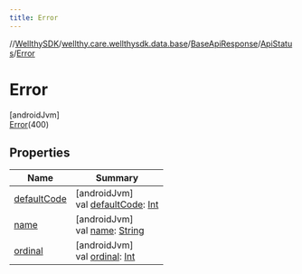 ```yaml
---
title: Error
---
```

//[WellthySDK](../../../../../index.html)/[wellthy.care.wellthysdk.data.base](../../../index.html)/[BaseApiResponse](../../index.html)/[ApiStatus](../index.html)/[Error](index.html)



# Error



[androidJvm]\
[Error](index.html)(400)



## Properties


| Name | Summary |
|---|---|
| [defaultCode](../default-code.html) | [androidJvm]<br>val [defaultCode](../default-code.html): [Int](https://kotlinlang.org/api/latest/jvm/stdlib/kotlin/-int/index.html) |
| [name](../../../../wellthy.care.wellthysdk.data.diary/-weight-moods/happy/index.html#-372974862%2FProperties%2F-1123460525) | [androidJvm]<br>val [name](../../../../wellthy.care.wellthysdk.data.diary/-weight-moods/happy/index.html#-372974862%2FProperties%2F-1123460525): [String](https://kotlinlang.org/api/latest/jvm/stdlib/kotlin/-string/index.html) |
| [ordinal](../../../../wellthy.care.wellthysdk.data.diary/-weight-moods/happy/index.html#-739389684%2FProperties%2F-1123460525) | [androidJvm]<br>val [ordinal](../../../../wellthy.care.wellthysdk.data.diary/-weight-moods/happy/index.html#-739389684%2FProperties%2F-1123460525): [Int](https://kotlinlang.org/api/latest/jvm/stdlib/kotlin/-int/index.html) |

